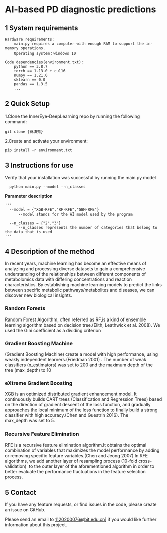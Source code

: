 # AI-based PD diagnostic predictions

## 1 System requirements

```
Hardware requirements: 
    main.py requires a computer with enough RAM to support the in-memory operations.
    Operating system：windows 10
    
Code dependencies(environment.txt):
    python == 3.8.7 
    torch == 1.13.0 + cu116
    numpy == 1.21.0
    sklearn == 0.0
    pandas == 1.3.5
    ...
```

2 Quick Setup
-----------

1.Clone the InnerEye-DeepLearning repo by running the following command:

```
git clone {待填充}
```

2.Create and activate your environment:

```
pip install -r environment.txt
```

## 3 Instructions for use

Verify that your installation was successful by running the main.py model

```
  python main.py --model --n_classes
```

**Parameter description**

```
'''
  --model = {"XGB-RFE","RF-RFE","GBM-RFE"}
      --model stands for the AI model used by the program
  
  --n_classes = {"2","3"}
      --n_classes represents the number of categories that belong to the data that is used
'''
```

## 4 Description of the method

In recent years, machine learning has become an effective means of analyzing and processing diverse datasets to gain a comprehensive understanding of the relationships between different components of metabolomics data with differing concentrations and reaction characteristics. By establishing machine learning models to predict the links between specific metabolic pathways/metabolites and diseases, we can discover new biological insights.

### Random Forests

Random Forest Algorithm, often referred as RF,is a kind of ensemble learning algorithm based on decision tree.(Elith, Leathwick et al. 2008). We used the Gini coefficient as a dividing criterion

### Gradient Boosting Machine

(Gradient Boosting Machine) create a model with high performance, using weakly independent learners.(Friedman 2001) . The number of weak classifiers (n_estimators) was set to 200 and the maximum depth of the tree (max_depth) to 10

### eXtreme Gradient Boosting

XGB is an optimized distributed gradient enhancement model. It continuously builds CART trees (Classification and Regression Trees) based on the direction of gradient descent of the loss function, and gradually approaches the local minimum of the loss function to finally build a strong classifier with high accuracy.(Chen and Guestrin 2016). The max_depth was set to 5.

### Recursive Feature Elimination

RFE is a recursive feature elimination algorithm.It obtains the optimal combination of variables that maximizes the model performance by adding or removing specific feature variables.(Chen and Jeong 2007) In RFE algorithms, we add another layer of resampling process (10-fold cross-validation)  to the outer layer of the aforementioned algorithm in order to better evaluate the performance fluctuations in the feature selection process.

## 5 Contact

If you have any feature requests, or find issues in the code, please create an issue on GitHub.

Please send an email to 1120200076@bit.edu.cn] if you would like further information about this project.
